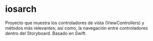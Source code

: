 # iosarch
Proyecto que muestra los controladores de vista (ViewControllers) y métodos más relevantes; así como, la navegación entre controladores dentro del Storyboard. Basado en Swift.
